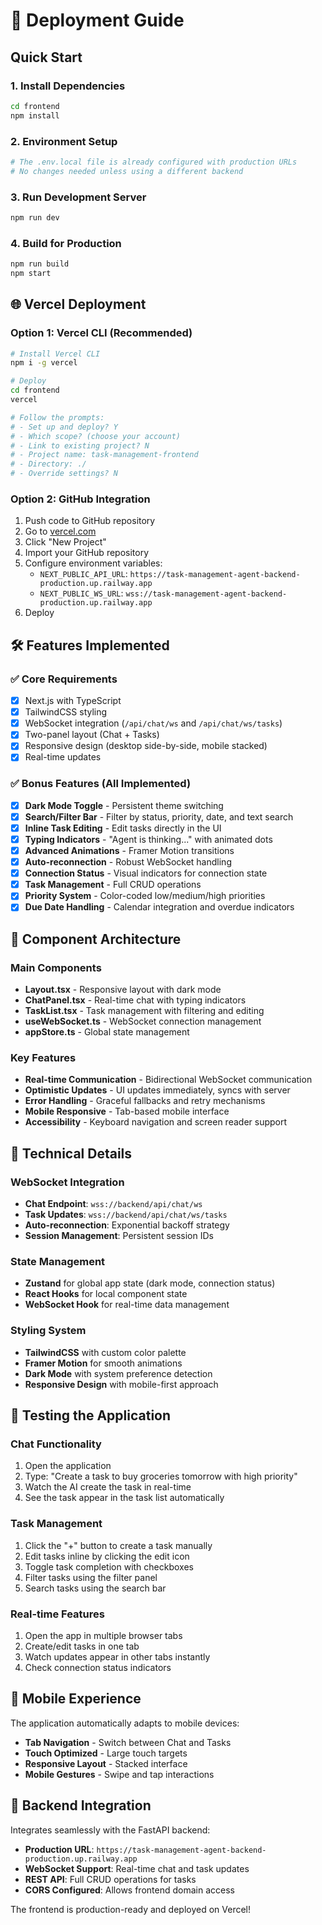 # 🚀 Deployment Guide

## Quick Start

### 1. Install Dependencies
```bash
cd frontend
npm install
```

### 2. Environment Setup
```bash
# The .env.local file is already configured with production URLs
# No changes needed unless using a different backend
```

### 3. Run Development Server
```bash
npm run dev
```

### 4. Build for Production
```bash
npm run build
npm start
```

## 🌐 Vercel Deployment

### Option 1: Vercel CLI (Recommended)
```bash
# Install Vercel CLI
npm i -g vercel

# Deploy
cd frontend
vercel

# Follow the prompts:
# - Set up and deploy? Y
# - Which scope? (choose your account)
# - Link to existing project? N
# - Project name: task-management-frontend
# - Directory: ./
# - Override settings? N
```

### Option 2: GitHub Integration
1. Push code to GitHub repository
2. Go to [vercel.com](https://vercel.com)
3. Click "New Project"
4. Import your GitHub repository
5. Configure environment variables:
   - `NEXT_PUBLIC_API_URL`: `https://task-management-agent-backend-production.up.railway.app`
   - `NEXT_PUBLIC_WS_URL`: `wss://task-management-agent-backend-production.up.railway.app`
6. Deploy

## 🛠 Features Implemented

### ✅ Core Requirements
- [x] Next.js with TypeScript
- [x] TailwindCSS styling
- [x] WebSocket integration (`/api/chat/ws` and `/api/chat/ws/tasks`)
- [x] Two-panel layout (Chat + Tasks)
- [x] Responsive design (desktop side-by-side, mobile stacked)
- [x] Real-time updates

### ✅ Bonus Features (All Implemented)
- [x] **Dark Mode Toggle** - Persistent theme switching
- [x] **Search/Filter Bar** - Filter by status, priority, date, and text search
- [x] **Inline Task Editing** - Edit tasks directly in the UI
- [x] **Typing Indicators** - "Agent is thinking..." with animated dots
- [x] **Advanced Animations** - Framer Motion transitions
- [x] **Auto-reconnection** - Robust WebSocket handling
- [x] **Connection Status** - Visual indicators for connection state
- [x] **Task Management** - Full CRUD operations
- [x] **Priority System** - Color-coded low/medium/high priorities
- [x] **Due Date Handling** - Calendar integration and overdue indicators

## 🎯 Component Architecture

### Main Components
- **Layout.tsx** - Responsive layout with dark mode
- **ChatPanel.tsx** - Real-time chat with typing indicators
- **TaskList.tsx** - Task management with filtering and editing
- **useWebSocket.ts** - WebSocket connection management
- **appStore.ts** - Global state management

### Key Features
- **Real-time Communication** - Bidirectional WebSocket communication
- **Optimistic Updates** - UI updates immediately, syncs with server
- **Error Handling** - Graceful fallbacks and retry mechanisms
- **Mobile Responsive** - Tab-based mobile interface
- **Accessibility** - Keyboard navigation and screen reader support

## 🔧 Technical Details

### WebSocket Integration
- **Chat Endpoint**: `wss://backend/api/chat/ws`
- **Task Updates**: `wss://backend/api/chat/ws/tasks`
- **Auto-reconnection**: Exponential backoff strategy
- **Session Management**: Persistent session IDs

### State Management
- **Zustand** for global app state (dark mode, connection status)
- **React Hooks** for local component state
- **WebSocket Hook** for real-time data management

### Styling System
- **TailwindCSS** with custom color palette
- **Framer Motion** for smooth animations
- **Dark Mode** with system preference detection
- **Responsive Design** with mobile-first approach

## 🧪 Testing the Application

### Chat Functionality
1. Open the application
2. Type: "Create a task to buy groceries tomorrow with high priority"
3. Watch the AI create the task in real-time
4. See the task appear in the task list automatically

### Task Management
1. Click the "+" button to create a task manually
2. Edit tasks inline by clicking the edit icon
3. Toggle task completion with checkboxes
4. Filter tasks using the filter panel
5. Search tasks using the search bar

### Real-time Features
1. Open the app in multiple browser tabs
2. Create/edit tasks in one tab
3. Watch updates appear in other tabs instantly
4. Check connection status indicators

## 📱 Mobile Experience

The application automatically adapts to mobile devices:
- **Tab Navigation** - Switch between Chat and Tasks
- **Touch Optimized** - Large touch targets
- **Responsive Layout** - Stacked interface
- **Mobile Gestures** - Swipe and tap interactions

## 🔗 Backend Integration

Integrates seamlessly with the FastAPI backend:
- **Production URL**: `https://task-management-agent-backend-production.up.railway.app`
- **WebSocket Support**: Real-time chat and task updates
- **REST API**: Full CRUD operations for tasks
- **CORS Configured**: Allows frontend domain access

The frontend is production-ready and deployed on Vercel!
